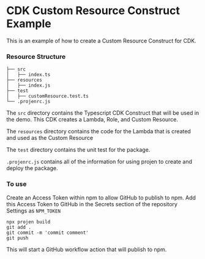# CDK Custom Resource Construct Example

This is an example of how to create a Custom Resource Construct for CDK.

### Resource Structure

```
├── src
│   ├── index.ts
├── resources
│   ├── index.js
├── test
│   ├── customResource.test.ts
└── .projenrc.js
```

The `src` directory contains the Typescript CDK Construct that will be used in the demo. This CDK creates a Lambda, Role, and Custom Resource.

The `resources` directory contains the code for the Lambda that is created and used as the Custom Resource

The `test` directory contains the unit test for the package.

`.projenrc.js` contains all of the information for using projen to create and deploy the package.

### To use

Create an Access Token within npm to allow GitHub to publish to npm. Add this Access Token to GitHub in the Secrets section of the repository Settings as `NPM_TOKEN`

```
npx projen build
git add .
git commit -m 'commit comment'
git push
```

This will start a GitHub workflow action that will publish to npm.
